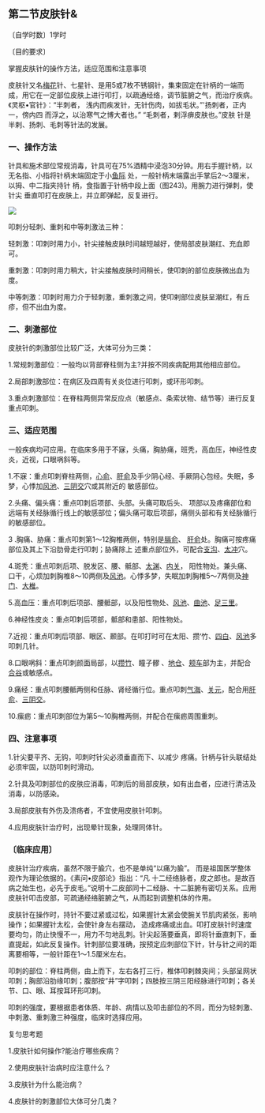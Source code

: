 ## 第二节皮肤针&

〔自学时数〕1学时

〔目的要求〕	

掌握皮肤针的操作方法，适应范围和注意事项

皮肤针又名[梅花](https://www.gmzyjc.com/read/bc/bc11-0.0.20.0.0.md)针、七星针、是用5或7枚不锈钢针，集束固定在针柄的一端而成，用它在一定部位皮肤上进行叩打，以疏通经络，调节脏腑之气，而治疗疾病。《灵枢•官针》：“半刺者， 浅内而疾发针，无针伤肉，如拔毛状。”'扬刺者，正内一，傍内四 而浮之，以治寒气之博大者也。” “毛刺者，剌浮痹皮肤也。”皮肤 针是半剌、扬刺、毛刺等针法的发展。

### 一、操作方法

针具和施术部位常规消毒，针具可在75%酒精中浸泡30分钟。用右手握针柄，以无名指、小指将针柄末端固定于小[鱼际](https://www.gmzyjc.com/read/zjs/zjs3.1.1-3-0.1.1.3.10.md) 处，一般针柄末端露出手掌后2～3厘米，以拇、中二指夹持针 柄，食指置于针柄中段上面（图243)。用腕力进行弹刺，使针尖 垂直叩打在皮肤上，并立即弹起，反复进行。

![](img/图243.jpg)

叩刺分轻刺、重刺和中等刺激法三种：

轻刺激：叩刺时用力小，针尖接触皮肤时间越短越好，使局部皮肤潮红、充血即可。

重刺激：叩刺时用力稍大，针尖接触皮肤时间稍长，使叩刺的部位皮肤微出血为度。

中等刺激：叩刺时用力介于轻刺激，重刺激之间，使叩剌部位皮肤呈潮红，有丘疹，但不出血为度。

### 二、刺激部位

皮肤针的刺激部位比较广泛，大体可分为三类：

1.常规刺激部位：一般均以背部脊柱侧为主?并按不同疾病配用其他相应部位。

2.局部刺激部位：在病区及四周有关炎位进行叩刺，或环形叩刺。

3.重点刺激部位：在脊柱两侧异常反应点（敏感点、条索状物、结节等）进行反复重点叩刺。

### 三、适应范围

一般疾病均可应用。在临床多用于不寐，头痛，胸胁痛，班秃，高血压，神经性皮炎，近视，口眼㖞斜等。

1.不寐：重点叩刺脊柱两侧，[心俞](https://www.gmzyjc.com/read/zjs/zjs3.1.7-8-0.0.1.3.15.md)、[肝俞](https://www.gmzyjc.com/read/zjs/zjs3.1.7-8-0.0.1.3.18.md)及手少阴心经、手厥阴心包经。失眠，多梦，心悸加[风池](https://www.gmzyjc.com/read/zjs/zjs3.1.9-12-0.0.3.3.20.md)、[三阴交](https://www.gmzyjc.com/read/zjs/zjs3.1.4-6-0.0.1.3.6.md)穴或其附近的 敏感部位。	

2.头痛、偏头痛：重点叩刺后项部、头部。头痛可取后头、 项部以及疼痛部位和远端有关经脉循行线上的敏感部位；偏头痛可取后项部，痛侧头部和有关经脉循行的敏感部位。

3 .胸痛、胁痛：重点叩刺第1～12胸椎两侧，特别是[膈俞](https://www.gmzyjc.com/read/zjs/zjs3.1.7-8-0.0.1.3.17.md)、 [肝俞](https://www.gmzyjc.com/read/zjs/zjs3.1.7-8-0.0.1.3.18.md)处。胸痛可按疼痛部位及其上下沿肋骨走行叩刺；胁痛除上 述重点部位外，可配合[支沟](https://www.gmzyjc.com/read/zjs/zjs3.1.9-12-0.0.2.3.6.md)、[太冲](https://www.gmzyjc.com/read/zjs/zjs3.1.9-12-0.0.4.3.3.md)穴。

4.斑秃：重点叩刺后项、脱发区、腰、骶部、[太渊](https://www.gmzyjc.com/read/zjs/zjs3.1.1-3-0.1.1.3.9.md)、[内关](https://www.gmzyjc.com/read/zjs/zjs3.1.9-12-0.0.1.3.6.md)， 阳性物处。兼头痛、口干，心烦加刺胸椎8〜10两侧及[风池](https://www.gmzyjc.com/read/zjs/zjs3.1.9-12-0.0.3.3.20.md)。心悸多梦，失眠加刺胸椎5〜7两侧及[神门](https://www.gmzyjc.com/read/zjs/zjs3.1.4-6-0.0.2.3.7.md)、[大椎](https://www.gmzyjc.com/read/zjs/zjs3.2.2-0.0.1.3.14.md)。

5.高血压：重点叩刺后项部、腰骶部，以及阳性物处、[风池](https://www.gmzyjc.com/read/zjs/zjs3.1.9-12-0.0.3.3.20.md)、[曲池](https://www.gmzyjc.com/read/zjs/zjs3.1.1-3-0.1.2.3.11.md)、[足三里](https://www.gmzyjc.com/read/zjs/zjs3.1.1-3-0.1.3.3.36.md)。

6.神经性皮炎：重点叩刺后项部，骶部和患部、阳性物处。

7.近视：重点叩刺后项部、眼区、颞部。在叩打时可在太阳、攒‘竹、[四白](https://www.gmzyjc.com/read/zjs/zjs3.1.1-3-0.1.3.3.2.md)、[风池](https://www.gmzyjc.com/read/zjs/zjs3.1.9-12-0.0.3.3.20.md)多叩刺几针。	

8.口眼㖞斜：重点叩刺颜面局部，以[攒竹](https://www.gmzyjc.com/read/zjs/zjs3.1.7-8-0.0.1.3.2.md)、瞳子髎  、[地仓](https://www.gmzyjc.com/read/zjs/zjs3.1.1-3-0.1.3.3.4.md)、[颊车](https://www.gmzyjc.com/read/zjs/zjs3.1.1-3-0.1.3.3.6.md)部为主，并配合[合谷](https://www.gmzyjc.com/read/zjs/zjs3.1.1-3-0.1.2.3.4.md)或敏感点。

9.痛经：重点叩刺腰骶两侧和任脉、肾经循行位。重点叩刺[气海](https://www.gmzyjc.com/read/zjs/zjs3.2.1-0.1.1.3.6.md)、[关元](https://www.gmzyjc.com/read/zjs/zjs3.2.1-0.1.1.3.4.md)，配合用[肝俞](https://www.gmzyjc.com/read/zjs/zjs3.1.7-8-0.0.1.3.18.md)、[三阴交](https://www.gmzyjc.com/read/zjs/zjs3.1.4-6-0.0.1.3.6.md)。

10.瘰疬：重点叩刺部位为第5〜10胸椎两侧，并配合在瘰疬周围重刺。

### 四、注意事项

1.针尖要平齐、无钩，叩刺时针尖必须垂直而下、以减少 疼痛。针柄与针头联结处必须牢固，以防叩刺时滑动。

2.针具及叩刺部位的皮肤应消毒，叩刺后的局部皮肤，如有出血者，应进行清洁及消毒，以防感染。

3.局部皮肤有外伤及溃疡者，不宜使用皮肤针叩刺。

4.应用皮肤针治疗时，出现晕针现象，处理同体针。

### 〔临床应用〕

皮肤针治疗疾病，虽然不限于腧穴，也不是单纯“以痛为腧”。 而是祖国医学整体观作为理论依据的。《素问•皮部论》指出：“凡 十二经络脉者，皮之郎也。是故百病之始生也，必先于皮毛。”说明十二皮部同十二经脉、十二脏腑有密切关系。应用皮肤针叩击皮部，可疏通经络脏腑之气，从而起到调整机体的作用。

皮肤针在操作时，持针不要过紧或过松，如果握针太紧会使腕关节肌肉紧张，影响操作；如果握针太松，会使针身左右摆动， 造成疼痛或出血。叩打皮肤针时速度要均匀，防止快慢不一，用力不匀地乱刺。针尖起落要垂真，即将针垂直刺下，垂直提起，如此反复操作。针刺部位要准确，按预定应刺部位下针，针与针之间的距离要相等，一般针距在1～1.5厘米左右。

叩刺的部位：脊柱两侧，由上而下，左右各打三行，椎体叩剌棘突间；头部呈网状叩刺；胸部沿肋缘叩刺；腹部按“井”字叩刺；四肢按三阴三阳经脉进行叩刺；各关节、口、眼、耳按耳环形叩刺。

叩刺的强度，要根据患者体质、年龄、病情以及叩击部位的不同，而分为轻刺激、中刺激、重刺激三种强度，临床时选择应用。

复匀思考题

1.皮肤针如何操作?能治疗哪些疾病？

2.使用皮肤针治病时应注意什么？

3.皮肤针为什么能治病？

4.皮肤针的刺激部位大体可分几类？
